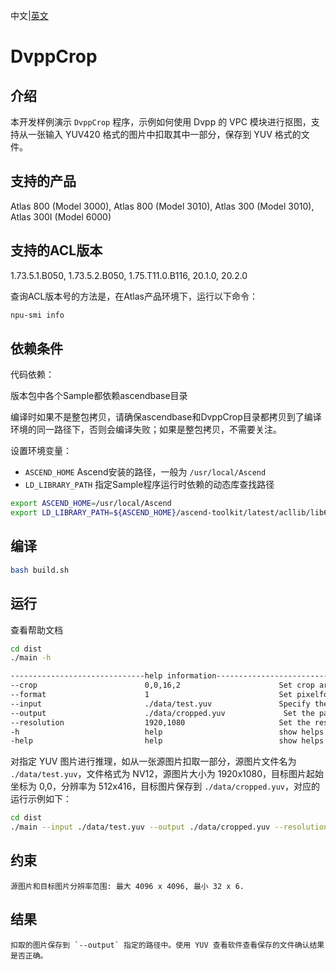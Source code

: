 中文|[英文](README.md)
# DvppCrop

## 介绍

本开发样例演示 `DvppCrop` 程序，示例如何使用 Dvpp 的 VPC 模块进行抠图，支持从一张输入 YUV420 格式的图片中扣取其中一部分，保存到 YUV 格式的文件。

## 支持的产品

Atlas 800 (Model 3000), Atlas 800 (Model 3010), Atlas 300 (Model 3010), Atlas 300I (Model 6000)

## 支持的ACL版本

1.73.5.1.B050, 1.73.5.2.B050, 1.75.T11.0.B116, 20.1.0, 20.2.0

查询ACL版本号的方法是，在Atlas产品环境下，运行以下命令：
```bash
npu-smi info
```

## 依赖条件

代码依赖：

版本包中各个Sample都依赖ascendbase目录

编译时如果不是整包拷贝，请确保ascendbase和DvppCrop目录都拷贝到了编译环境的同一路径下，否则会编译失败；如果是整包拷贝，不需要关注。

设置环境变量：
*  `ASCEND_HOME`      Ascend安装的路径，一般为 `/usr/local/Ascend`
*  `LD_LIBRARY_PATH`  指定Sample程序运行时依赖的动态库查找路径

```bash
export ASCEND_HOME=/usr/local/Ascend
export LD_LIBRARY_PATH=${ASCEND_HOME}/ascend-toolkit/latest/acllib/lib64:$LD_LIBRARY_PATH
```

## 编译

```bash
bash build.sh
```

## 运行

查看帮助文档
```bash
cd dist
./main -h

------------------------------help information------------------------------
--crop                        0,0,16,2                      Set crop area, such as 0,0,512,416; 0 is left side begin to crop, 0 is top side begin to crop, 512 is width, 416 is height
--format                      1                             Set pixelformat: 0:Gray 1:NV12 2:NV21
--input                       ./data/test.yuv               Specify the input image
--output                      ./data/cropped.yuv             Set the path to save the cropped image
--resolution                  1920,1080                     Set the resolution of input image, such as: 1920,1080; 1920 is width, 1080 is height
-h                            help                          show helps
-help                         help                          show helps
```
对指定 YUV 图片进行推理，如从一张源图片扣取一部分，源图片文件名为 `./data/test.yuv`，文件格式为 NV12，源图片大小为 1920x1080，目标图片起始坐标为 0,0，分辨率为 512x416，目标图片保存到 `./data/cropped.yuv`，对应的运行示例如下：
```bash
cd dist
./main --input ./data/test.yuv --output ./data/cropped.yuv --resolution 1920,1080 --crop 0,0,512,416 --format 1
```

## 约束

```
源图片和目标图片分辨率范围: 最大 4096 x 4096, 最小 32 x 6.
```

## 结果

```
扣取的图片保存到 `--output` 指定的路径中。使用 YUV 查看软件查看保存的文件确认结果是否正确。
```
